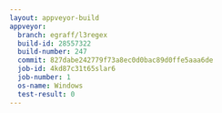 ```yaml
---
layout: appveyor-build
appveyor:
  branch: egraff/l3regex
  build-id: 28557322
  build-number: 247
  commit: 827dabe242779f73a8ec0d0bac89d0ffe5aaa6de
  job-id: 4kd87c31t65slar6
  job-number: 1
  os-name: Windows
  test-result: 0
---
```

